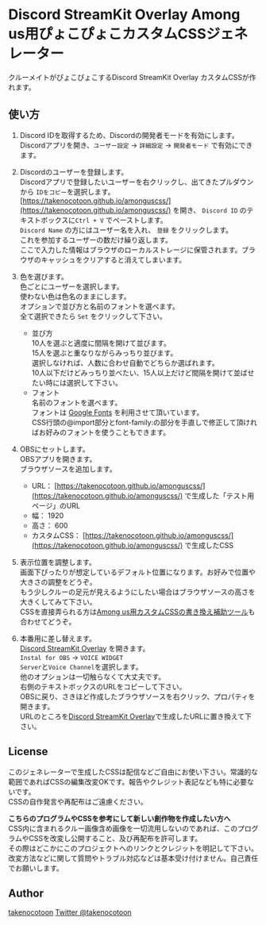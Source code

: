 Discord StreamKit Overlay Among us用ぴょこぴょこカスタムCSSジェネレーター
====

クルーメイトがぴょこぴょこするDiscord StreamKit Overlay カスタムCSSが作れます。

## 使い方

1. Discord IDを取得するため、Discordの開発者モードを有効にします。  
Discordアプリを開き、`ユーザー設定` → `詳細設定` → `開発者モード` で有効にできます。

1. Discordのユーザーを登録します。  
Discordアプリで登録したいユーザーを右クリックし、出てきたプルダウンから `IDをコピー`を選択します。  
[https://takenocotoon.github.io/amonguscss/](https://takenocotoon.github.io/amonguscss/) を開き、 `Discord ID` のテキストボックスに`Ctrl + V` でペーストします。  
`Discord Name` の方にはユーザー名を入れ、 `登録` をクリックします。  
これを参加するユーザーの数だけ繰り返します。  
ここで入力した情報はブラウザのローカルストレージに保管されます。ブラウザのキャッシュをクリアすると消えてしまいます。  

1. 色を選びます。  
色ごとにユーザーを選択します。  
使わない色は色名のままにします。  
オプションで並び方と名前のフォントを選べます。    
全て選択できたら `Set` をクリックして下さい。  
    - 並び方  
10人を選ぶと適度に間隔を開けて並びます。  
15人を選ぶと重なりながらみっちり並びます。  
選択しなければ、人数に合わせ自動でどちらか選ばれます。  
10人以下だけどみっちり並べたい、15人以上だけど間隔を開けて並ばせたい時には選択して下さい。  
    - フォント  
名前のフォントを選べます。  
フォントは [Google Fonts](https://googlefonts.github.io/japanese/) を利用させて頂いています。  
CSS行頭の@import部分とfont-family:の部分を手直しで修正して頂ければお好みのフォントを使うこともできます。  

1. OBSにセットします。  
OBSアプリを開きます。  
ブラウザソースを追加します。  
    - URL： [https://takenocotoon.github.io/amonguscss/](https://takenocotoon.github.io/amonguscss/) で生成した「テスト用ページ」のURL
    - 幅： 1920
    - 高さ： 600
    - カスタムCSS： [https://takenocotoon.github.io/amonguscss/](https://takenocotoon.github.io/amonguscss/) で生成したCSS  

1. 表示位置を調整します。  
画面下ぴったりが想定しているデフォルト位置になります。お好みで位置や大きさの調整をどうぞ。  
もう少しクルーの足元が見えるようにしたい場合はブラウザソースの高さを大きくしてみて下さい。  
CSSを直接弄られる方は[Among us用カスタムCSSの書き換え補助ツール](https://takenocotoon.github.io/amonguscss/mycustom.html)も合わせてどうぞ。  

1. 本番用に差し替えます。  
[Discord StreamKit Overlay](https://streamkit.discordapp.com/overlay) を開きます。  
`Instal for OBS` → `VOICE WIDGET`  
`Server`と`Voice Channel`を選択します。  
他のオプションは一切触らなくて大丈夫です。  
右側のテキストボックスのURLをコピーして下さい。  
OBSに戻り、さきほど作成したブラウザソースを右クリック、プロパティを開きます。  
URLのところを[Discord StreamKit Overlay](https://streamkit.discordapp.com/overlay)で生成したURLに置き換えて下さい。  


## License

このジェネレーターで生成したCSSは配信などご自由にお使い下さい。常識的な範囲であればCSSの編集改変OKです。報告やクレジット表記なども特に必要ないです。  
CSSの自作発言や再配布はご遠慮ください。  

**こちらのプログラムやCSSを参考にして新しい創作物を作成したい方へ**  
CSS内に含まれるクルー画像含め画像を一切流用しないのであれば、このプログラムやCSSを改変し公開すること、及び再配布を許可します。  
その際はどこかにこのプロジェクトへのリンクとクレジットを明記して下さい。  
改変方法などに関して質問やトラブル対応などは基本受け付けません。自己責任でお願いします。

## Author

[takenocotoon](https://github.com/takenocotoon)
[Twitter @takenocotoon](https://twitter.com/takenocotoon)